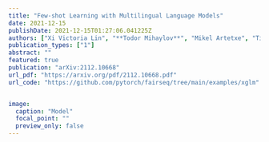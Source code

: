 ```yaml
---
title: "Few-shot Learning with Multilingual Language Models"
date: 2021-12-15
publishDate: 2021-12-15T01:27:06.041225Z
authors: ["Xi Victoria Lin", "**Todor Mihaylov**", "Mikel Artetxe", "Tianlu Wang", "Shuohui Chen", "Daniel Simig", "Myle Ott", "Naman Goyal", "Shruti Bhosale", "Jingfei Du", "Ramakanth Pasunuru", "Sam Shleifer", "Punit Singh Koura", "Vishrav Chaudhary", "Brian O'Horo", "Jeff Wang", "Luke Zettlemoyer", "Zornitsa Kozareva", "Mona Diab", "Veselin Stoyanov", "Xian Li"]
publication_types: ["1"]
abstract: ""
featured: true
publication: "arXiv:2112.10668"
url_pdf: "https://arxiv.org/pdf/2112.10668.pdf"
url_code: "https://github.com/pytorch/fairseq/tree/main/examples/xglm" 


image:
  caption: "Model"
  focal_point: ""
  preview_only: false
---
```



